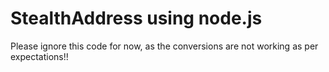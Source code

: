 # StealthAddress using node.js

Please ignore this code for now, as the conversions are not working as per expectations!!